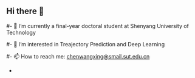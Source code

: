 ## Hi there 👋

#- 🔭 I’m currently a final-year doctoral student at Shenyang University of Technology

#- 🌱 I’m interested in Treajectory Prediction and Deep Learning

#- 📫 How to reach me: chenwangxing@smail.sut.edu.cn 

- 

<!--
**Chenwangxing/Chenwangxing** is a ✨ _special_ ✨ repository because its `README.md` (this file) appears on your GitHub profile.

Here are some ideas to get you started:

- 🔭 I’m currently a final-year doctoral student at Shenyang University of Technology
- 🌱 I’m interested in Treajectory Prediction and Deep Learning
- 👯 I’m looking to collaborate on ...
- 🤔 I’m looking for help with ...
- 💬 Ask me about ...
- 📫 How to reach me: chenwangxing@smail.sut.edu.cn 
- 😄 Pronouns: ...
- ⚡ Fun fact: ...
-->
